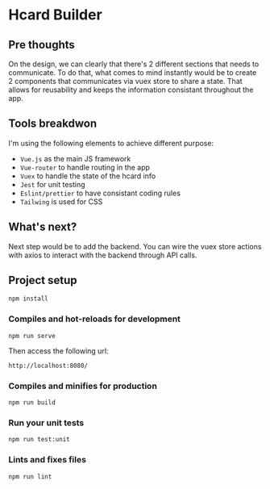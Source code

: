 # Hcard Builder
## Pre thoughts
On the design, we can clearly that there's 2 different sections that needs to communicate. To do that, what comes to mind instantly would be to create 2 components that communicates via vuex store to share a state. That allows for reusability and keeps the information consistant throughout the app. 

## Tools breakdwon
I'm using the following elements to achieve different purpose:
- `Vue.js` as the main JS framework
- `Vue-router` to handle routing in the app
- `Vuex` to handle the state of the hcard info
- `Jest` for unit testing
- `Eslint/prettier` to have consistant coding rules
- `Tailwing` is used for CSS

## What's next?

Next step would be to add the backend. You can wire the vuex store actions with axios to interact with the backend through API calls.

## Project setup
```
npm install
```

### Compiles and hot-reloads for development
```
npm run serve
```
Then access the following url:
```
http://localhost:8080/
```

### Compiles and minifies for production
```
npm run build
```

### Run your unit tests
```
npm run test:unit
```

### Lints and fixes files
```
npm run lint
```